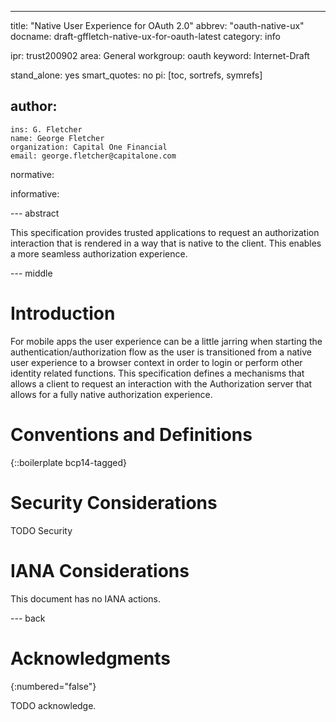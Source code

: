 ---
title: "Native User Experience for OAuth 2.0"
abbrev: "oauth-native-ux"
docname: draft-gffletch-native-ux-for-oauth-latest
category: info

ipr: trust200902
area: General
workgroup: oauth
keyword: Internet-Draft

stand_alone: yes
smart_quotes: no
pi: [toc, sortrefs, symrefs]

author:
 -
    ins: G. Fletcher
    name: George Fletcher
    organization: Capital One Financial
    email: george.fletcher@capitalone.com

normative:

informative:


--- abstract

This specification provides trusted applications to request an authorization
interaction that is rendered in a way that is native to the client. This
enables a more seamless authorization experience.


--- middle

# Introduction

For mobile apps the user experience can be a little jarring when starting the
authentication/authorization flow as the user is transitioned from a native
user experience to a browser context in order to login or perform other
identity related functions. This specification defines a mechanisms that
allows a client to request an interaction with the Authorization server 
that allows for a fully native authorization experience.


# Conventions and Definitions

{::boilerplate bcp14-tagged}


# Security Considerations

TODO Security


# IANA Considerations

This document has no IANA actions.



--- back

# Acknowledgments
{:numbered="false"}

TODO acknowledge.
